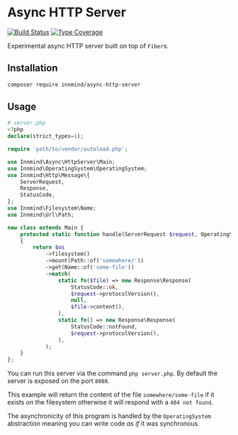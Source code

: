 # Async HTTP Server

[![Build Status](https://github.com/innmind/async-http-server/workflows/CI/badge.svg?branch=main)](https://github.com/innmind/async-http-server/actions?query=workflow%3ACI)
[![Type Coverage](https://shepherd.dev/github/innmind/async-http-server/coverage.svg)](https://shepherd.dev/github/innmind/async-http-server)

Experimental async HTTP server built on top of `Fiber`s.

## Installation

```sh
composer require innmind/async-http-server
```

## Usage

```php
# server.php
<?php
declare(strict_types=1);

require 'path/to/vendor/autoload.php';

use Innmind\Async\HttpServer\Main;
use Innmind\OperatingSystem\OperatingSystem;
use Innmind\Http\Message\{
    ServerRequest,
    Response,
    StatusCode,
};
use Innmind\Filesystem\Name;
use Innmind\Url\Path;

new class extends Main {
    protected static function handle(ServerRequest $request, OperatingSystem $os): Response
    {
        return $os
            ->filesystem()
            ->mount(Path::of('somewhere/'))
            ->get(Name::of('some-file'))
            ->match(
                static fn($file) => new Response\Response(
                    StatusCode::ok,
                    $request->protocolVersion(),
                    null,
                    $file->content(),
                ),
                static fn() => new Response\Response(
                    StatusCode::notFound,
                    $request->protocolVersion(),
                ),
            );
    }
};
```

You can run this server via the command `php server.php`. By default the server is exposed on the port `8080`.

This example will return the content of the file `somewhere/some-file` if it exists on the filesystem otherwise it will respond with a `404 not found`.

The asynchronicity of this program is handled by the `OperatingSystem` abstraction meaning you can write code _as if_ it was synchronous.
